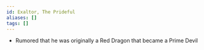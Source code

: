 ```yaml
---
id: Exaltor, The Prideful
aliases: []
tags: []
---
```


- Rumored that he was originally a Red Dragon that became a Prime Devil
